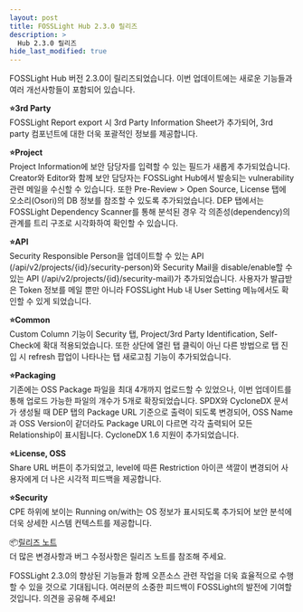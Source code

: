 ```yaml
---
layout: post
title: FOSSLight Hub 2.3.0 릴리즈 
description: >
  Hub 2.3.0 릴리즈 
hide_last_modified: true
---
```


FOSSLight Hub 버전 2.3.0이 릴리즈되었습니다. 이번 업데이트에는 새로운 기능들과 여러 개선사항들이 포함되어 있습니다.


**⭐️3rd Party**  
FOSSLight Report export 시 3rd Party Information Sheet가 추가되어, 3rd party 컴포넌트에 대한 더욱 포괄적인 정보를 제공합니다.

**⭐️Project**  
Project Information에 보안 담당자를 입력할 수 있는 필드가 새롭게 추가되었습니다. Creator와 Editor와 함께 보안 담당자는 FOSSLight Hub에서 발송되는 vulnerability 관련 메일을 수신할 수 있습니다. 또한 Pre-Review > Open Source, License 탭에 오소리(Osori)의 DB 정보를 참조할 수 있도록 추가되었습니다. DEP 탭에서는 FOSSLight Dependency Scanner를 통해 분석된 경우 각 의존성(dependency)의 관계를 트리 구조로 시각화하여 확인할 수 있습니다.

**⭐️API**  
Security Responsible Person을 업데이트할 수 있는 API (/api/v2/projects/{id}/security-person)와 Security Mail을 disable/enable할 수 있는 API (/api/v2/projects/{id}/security-mail)가 추가되었습니다. 사용자가 발급받은 Token 정보를 메일 뿐만 아니라 FOSSLight Hub 내 User Setting 메뉴에서도 확인할 수 있게 되었습니다.

**⭐️Common**  
Custom Column 기능이 Security 탭, Project/3rd Party Identification, Self-Check에 확대 적용되었습니다. 또한 상단에 열린 탭 클릭이 아닌 다른 방법으로 탭 진입 시 refresh 팝업이 나타나는 탭 새로고침 기능이 추가되었습니다.

**⭐️Packaging**  
기존에는 OSS Package 파일을 최대 4개까지 업로드할 수 있었으나, 이번 업데이트를 통해 업로드 가능한 파일의 개수가 5개로 확장되었습니다. SPDX와 CycloneDX 문서가 생성될 때 DEP 탭의 Package URL 기준으로 출력이 되도록 변경되어, OSS Name과 OSS Version이 같더라도 Package URL이 다르면 각각 출력되어 모든 Relationship이 표시됩니다. CycloneDX 1.6 지원이 추가되었습니다.

**⭐️License, OSS**  
Share URL 버튼이 추가되었고, level에 따른 Restriction 아이콘 색깔이 변경되어 사용자에게 더 나은 시각적 피드백을 제공합니다.

**⭐️Security**  
CPE 하위에 보이는 Running on/with는 OS 정보가 표시되도록 추가되어 보안 분석에 더욱 상세한 시스템 컨텍스트를 제공합니다.


📦[릴리즈 노트](https://github.com/fosslight/fosslight/blob/main/docs/RELEASE_NOTES_kor.md#230-2025-07-09)  
더 많은 변경사항과 버그 수정사항은 릴리즈 노트를 참조해 주세요.

FOSSLight 2.3.0의 향상된 기능들과 함께 오픈소스 관련 작업을 더욱 효율적으로 수행할 수 있을 것으로 기대됩니다. 여러분의 소중한 피드백이 FOSSLight의 발전에 기여할 것입니다. 의견을 공유해 주세요!
